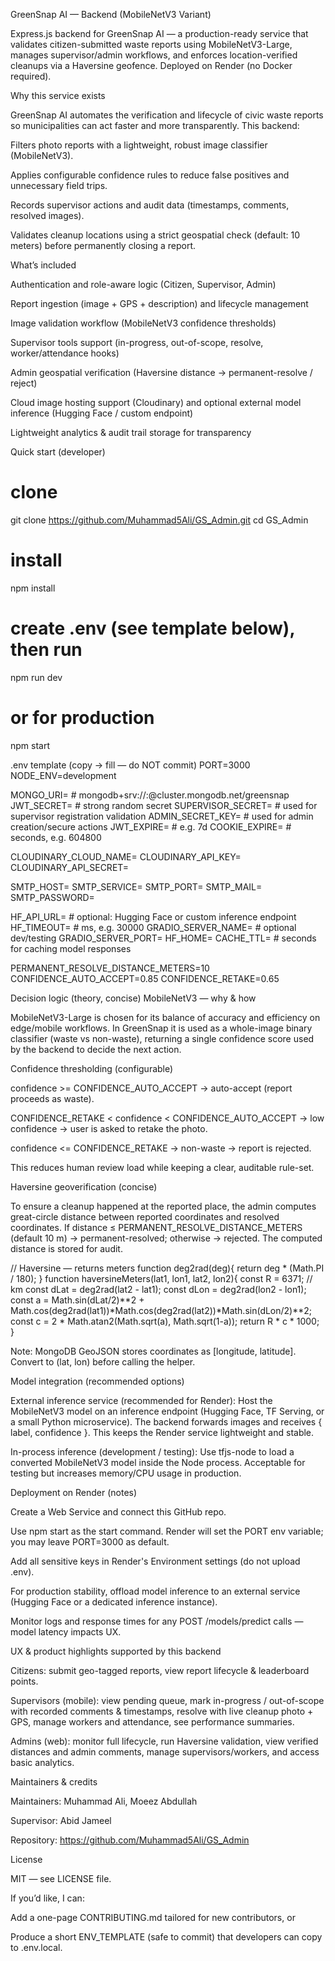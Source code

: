 GreenSnap AI — Backend (MobileNetV3 Variant)

Express.js backend for GreenSnap AI — a production-ready service that validates citizen-submitted waste reports using MobileNetV3-Large, manages supervisor/admin workflows, and enforces location-verified cleanups via a Haversine geofence. Deployed on Render (no Docker required).

Why this service exists

GreenSnap AI automates the verification and lifecycle of civic waste reports so municipalities can act faster and more transparently. This backend:

Filters photo reports with a lightweight, robust image classifier (MobileNetV3).

Applies configurable confidence rules to reduce false positives and unnecessary field trips.

Records supervisor actions and audit data (timestamps, comments, resolved images).

Validates cleanup locations using a strict geospatial check (default: 10 meters) before permanently closing a report.

What’s included

Authentication and role-aware logic (Citizen, Supervisor, Admin)

Report ingestion (image + GPS + description) and lifecycle management

Image validation workflow (MobileNetV3 confidence thresholds)

Supervisor tools support (in-progress, out-of-scope, resolve, worker/attendance hooks)

Admin geospatial verification (Haversine distance → permanent-resolve / reject)

Cloud image hosting support (Cloudinary) and optional external model inference (Hugging Face / custom endpoint)

Lightweight analytics & audit trail storage for transparency

Quick start (developer)
# clone
git clone https://github.com/Muhammad5Ali/GS_Admin.git
cd GS_Admin

# install
npm install

# create .env (see template below), then run
npm run dev
# or for production
npm start

.env template (copy → fill — do NOT commit)
PORT=3000
NODE_ENV=development

MONGO_URI=                       # mongodb+srv://<user>:<pass>@cluster.mongodb.net/greensnap
JWT_SECRET=                       # strong random secret
SUPERVISOR_SECRET=                # used for supervisor registration validation
ADMIN_SECRET_KEY=                 # used for admin creation/secure actions
JWT_EXPIRE=                       # e.g. 7d
COOKIE_EXPIRE=                    # seconds, e.g. 604800

CLOUDINARY_CLOUD_NAME=
CLOUDINARY_API_KEY=
CLOUDINARY_API_SECRET=

SMTP_HOST=
SMTP_SERVICE=
SMTP_PORT=
SMTP_MAIL=
SMTP_PASSWORD=

HF_API_URL=                        # optional: Hugging Face or custom inference endpoint
HF_TIMEOUT=                        # ms, e.g. 30000
GRADIO_SERVER_NAME=                # optional dev/testing
GRADIO_SERVER_PORT=
HF_HOME=
CACHE_TTL=                         # seconds for caching model responses

PERMANENT_RESOLVE_DISTANCE_METERS=10
CONFIDENCE_AUTO_ACCEPT=0.85
CONFIDENCE_RETAKE=0.65

Decision logic (theory, concise)
MobileNetV3 — why & how

MobileNetV3-Large is chosen for its balance of accuracy and efficiency on edge/mobile workflows. In GreenSnap it is used as a whole-image binary classifier (waste vs non-waste), returning a single confidence score used by the backend to decide the next action.

Confidence thresholding (configurable)

confidence >= CONFIDENCE_AUTO_ACCEPT → auto-accept (report proceeds as waste).

CONFIDENCE_RETAKE < confidence < CONFIDENCE_AUTO_ACCEPT → low confidence → user is asked to retake the photo.

confidence <= CONFIDENCE_RETAKE → non-waste → report is rejected.

This reduces human review load while keeping a clear, auditable rule-set.

Haversine geoverification (concise)

To ensure a cleanup happened at the reported place, the admin computes great-circle distance between reported coordinates and resolved coordinates. If distance ≤ PERMANENT_RESOLVE_DISTANCE_METERS (default 10 m) → permanent-resolved; otherwise → rejected. The computed distance is stored for audit.

// Haversine — returns meters
function deg2rad(deg){ return deg * (Math.PI / 180); }
function haversineMeters(lat1, lon1, lat2, lon2){
  const R = 6371; // km
  const dLat = deg2rad(lat2 - lat1);
  const dLon = deg2rad(lon2 - lon1);
  const a = Math.sin(dLat/2)**2 + Math.cos(deg2rad(lat1))*Math.cos(deg2rad(lat2))*Math.sin(dLon/2)**2;
  const c = 2 * Math.atan2(Math.sqrt(a), Math.sqrt(1-a));
  return R * c * 1000;
}


Note: MongoDB GeoJSON stores coordinates as [longitude, latitude]. Convert to (lat, lon) before calling the helper.

Model integration (recommended options)

External inference service (recommended for Render):
Host the MobileNetV3 model on an inference endpoint (Hugging Face, TF Serving, or a small Python microservice). The backend forwards images and receives { label, confidence }. This keeps the Render service lightweight and stable.

In-process inference (development / testing):
Use tfjs-node to load a converted MobileNetV3 model inside the Node process. Acceptable for testing but increases memory/CPU usage in production.

Deployment on Render (notes)

Create a Web Service and connect this GitHub repo.

Use npm start as the start command. Render will set the PORT env variable; you may leave PORT=3000 as default.

Add all sensitive keys in Render's Environment settings (do not upload .env).

For production stability, offload model inference to an external service (Hugging Face or a dedicated inference instance).

Monitor logs and response times for any POST /models/predict calls — model latency impacts UX.

UX & product highlights supported by this backend

Citizens: submit geo-tagged reports, view report lifecycle & leaderboard points.

Supervisors (mobile): view pending queue, mark in-progress / out-of-scope with recorded comments & timestamps, resolve with live cleanup photo + GPS, manage workers and attendance, see performance summaries.

Admins (web): monitor full lifecycle, run Haversine validation, view verified distances and admin comments, manage supervisors/workers, and access basic analytics.

Maintainers & credits

Maintainers: Muhammad Ali, Moeez Abdullah

Supervisor: Abid Jameel

Repository: https://github.com/Muhammad5Ali/GS_Admin

License

MIT — see LICENSE file.

If you’d like, I can:

Add a one-page CONTRIBUTING.md tailored for new contributors, or

Produce a short ENV_TEMPLATE (safe to commit) that developers can copy to .env.local.
